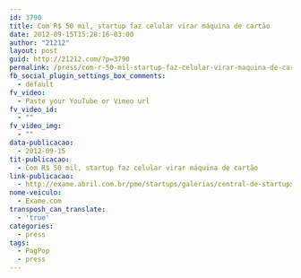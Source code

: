 ```yaml
---
id: 3790
title: Com R$ 50 mil, startup faz celular virar máquina de cartão
date: 2012-09-15T15:28:16-03:00
author: "21212"
layout: post
guid: http://21212.com/?p=3790
permalink: /press/com-r-50-mil-startup-faz-celular-virar-maquina-de-cartao/
fb_social_plugin_settings_box_comments:
  - default
fv_video:
  - Paste your YouTube or Vimeo url
fv_video_id:
  - ""
fv_video_img:
  - ""
data-publicacao:
  - 2012-09-15
tit-publicacao:
  - Com R$ 50 mil, startup faz celular virar máquina de cartão
link-publicacao:
  - http://exame.abril.com.br/pme/startups/galerias/central-de-startups/com-r-50-mil-startup-faz-celular-virar-maquina-de-cartao
nome-veiculo:
  - Exame.com
transposh_can_translate:
  - 'true'
categories:
  - press
tags:
  - PagPop
  - press
---
```


